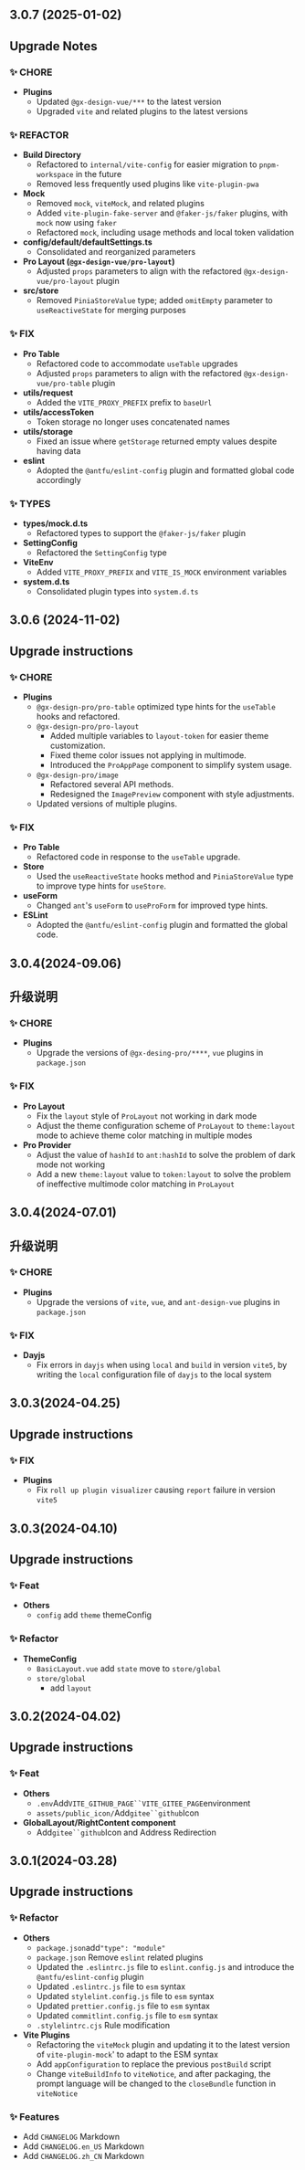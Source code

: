 ## 3.0.7 (2025-01-02)

## Upgrade Notes

### ✨ CHORE

- **Plugins**
  - Updated `@gx-design-vue/***` to the latest version
  - Upgraded `vite` and related plugins to the latest versions

### ✨ REFACTOR

- **Build Directory**
  - Refactored to `internal/vite-config` for easier migration to `pnpm-workspace` in the future
  - Removed less frequently used plugins like `vite-plugin-pwa`
- **Mock**
  - Removed `mock`, `viteMock`, and related plugins
  - Added `vite-plugin-fake-server` and `@faker-js/faker` plugins, with `mock` now using `faker`
  - Refactored `mock`, including usage methods and local token validation
- **config/default/defaultSettings.ts**
  - Consolidated and reorganized parameters
- **Pro Layout (`@gx-design-vue/pro-layout`)**
  - Adjusted `props` parameters to align with the refactored `@gx-design-vue/pro-layout` plugin
- **src/store**
  - Removed `PiniaStoreValue` type; added `omitEmpty` parameter to `useReactiveState` for merging purposes

### ✨ FIX

- **Pro Table**
  - Refactored code to accommodate `useTable` upgrades
  - Adjusted `props` parameters to align with the refactored `@gx-design-vue/pro-table` plugin
- **utils/request**
  - Added the `VITE_PROXY_PREFIX` prefix to `baseUrl`
- **utils/accessToken**
  - Token storage no longer uses concatenated names
- **utils/storage**
  - Fixed an issue where `getStorage` returned empty values despite having data
- **eslint**
  - Adopted the `@antfu/eslint-config` plugin and formatted global code accordingly

### ✨ TYPES

- **types/mock.d.ts**
  - Refactored types to support the `@faker-js/faker` plugin
- **SettingConfig**
  - Refactored the `SettingConfig` type
- **ViteEnv**
  - Added `VITE_PROXY_PREFIX` and `VITE_IS_MOCK` environment variables
- **system.d.ts**
  - Consolidated plugin types into `system.d.ts`

## 3.0.6 (2024-11-02)

## Upgrade instructions

### ✨ CHORE

- **Plugins**
  - `@gx-design-pro/pro-table` optimized type hints for the `useTable` hooks and refactored.
  - `@gx-design-pro/pro-layout`
    - Added multiple variables to `layout-token` for easier theme customization.
    - Fixed theme color issues not applying in multimode.
    - Introduced the `ProAppPage` component to simplify system usage.
  - `@gx-design-pro/image`
    - Refactored several API methods.
    - Redesigned the `ImagePreview` component with style adjustments.
  - Updated versions of multiple plugins.

### ✨ FIX

- **Pro Table**
  - Refactored code in response to the `useTable` upgrade.
- **Store**
  - Used the `useReactiveState` hooks method and `PiniaStoreValue` type to improve type hints for `useStore`.
- **useForm**
  - Changed `ant`'s `useForm` to `useProForm` for improved type hints.
- **ESLint**
  - Adopted the `@antfu/eslint-config` plugin and formatted the global code.

## 3.0.4(2024-09.06)

## 升级说明

### ✨ CHORE

- **Plugins**
  - Upgrade the versions of `@gx-desing-pro/****`, `vue` plugins in `package.json`

### ✨ FIX

- **Pro Layout**
  - Fix the `layout` style of `ProLayout` not working in dark mode
  - Adjust the theme configuration scheme of `ProLayout` to `theme:layout` mode to achieve theme color matching in multiple modes
- **Pro Provider**
  - Adjust the value of `hashId` to `ant:hashId` to solve the problem of dark mode not working
  - Add a new `theme:layout` value to `token:layout` to solve the problem of ineffective multimode color matching in `ProLayout`

## 3.0.4(2024-07.01)

## 升级说明

### ✨ CHORE

- **Plugins**
  - Upgrade the versions of `vite`, `vue`, and `ant-design-vue` plugins in `package.json`

### ✨ FIX

- **Dayjs**
  - Fix errors in `dayjs` when using `local` and `build` in version `vite5`, by writing the `local` configuration file of `dayjs` to the local system

## 3.0.3(2024-04.25)

## Upgrade instructions

### ✨ FIX

- **Plugins**
  - Fix `roll up plugin visualizer` causing `report` failure in version `vite5`

## 3.0.3(2024-04.10)

## Upgrade instructions

### ✨ Feat

- **Others**
  - `config` add `theme` themeConfig

### ✨ Refactor

- **ThemeConfig**
  - `BasicLayout.vue` add `state` move to `store/global`
  - `store/global`
    - add `layout`

## 3.0.2(2024-04.02)

## Upgrade instructions

### ✨ Feat

- **Others**
  - `.env`Add`VITE_GITHUB_PAGE``VITE_GITEE_PAGE`environment
  - `assets/public_icon/`Add`gitee``github`Icon
- **GlobalLayout/RightContent component**
  - Add`gitee``github`Icon and Address Redirection

## 3.0.1(2024-03.28)

## Upgrade instructions

### ✨ Refactor

- **Others**
  - `package.json`add`"type": "module"`
  - `package.json` Remove `eslint` related plugins
  - Updated the `.eslintrc.js` file to `eslint.config.js` and introduce the `@antfu/eslint-config` plugin
  - Updated `.eslintrc.js` file to `esm` syntax
  - Updated `stylelint.config.js` file to `esm` syntax
  - Updated `prettier.config.js` file to `esm` syntax
  - Updated `commitlint.config.js` file to `esm` syntax
  - `.stylelintrc.cjs` Rule modification
- **Vite Plugins**
  - Refactoring the `viteMock` plugin and updating it to the latest version of `vite-plugin-mock`' to adapt to the ESM syntax
  - Add `appConfiguration` to replace the previous `postBuild` script
  - Change `viteBuildInfo` to `viteNotice`, and after packaging, the prompt language will be changed to the `closeBundle` function in `viteNotice`

### ✨ Features

- Add `CHANGELOG` Markdown
- Add `CHANGELOG.en_US` Markdown
- Add `CHANGELOG.zh_CN` Markdown



